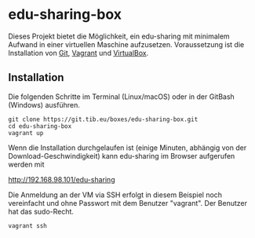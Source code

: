 # edu-sharing-box

Dieses Projekt bietet die Möglichkeit, ein edu-sharing mit minimalem Aufwand in einer virtuellen Maschine aufzusetzen. Voraussetzung ist die Installation von
[Git](https://git-scm.com/downloads),  [Vagrant](https://www.vagrantup.com/downloads.html) und [VirtualBox](https://www.virtualbox.org/wiki/Downloads).

## Installation

Die folgenden Schritte im Terminal (Linux/macOS) oder in der GitBash (Windows) ausführen.
```
git clone https://git.tib.eu/boxes/edu-sharing-box.git
cd edu-sharing-box
vagrant up
```
Wenn die Installation durchgelaufen ist (einige Minuten, abhängig von der Download-Geschwindigkeit) kann edu-sharing im Browser aufgerufen werden mit

<http://192.168.98.101/edu-sharing>

Die Anmeldung an der VM via SSH erfolgt in diesem Beispiel noch vereinfacht und ohne Passwort mit dem Benutzer "vagrant". Der Benutzer hat das sudo-Recht.
```
vagrant ssh
```
